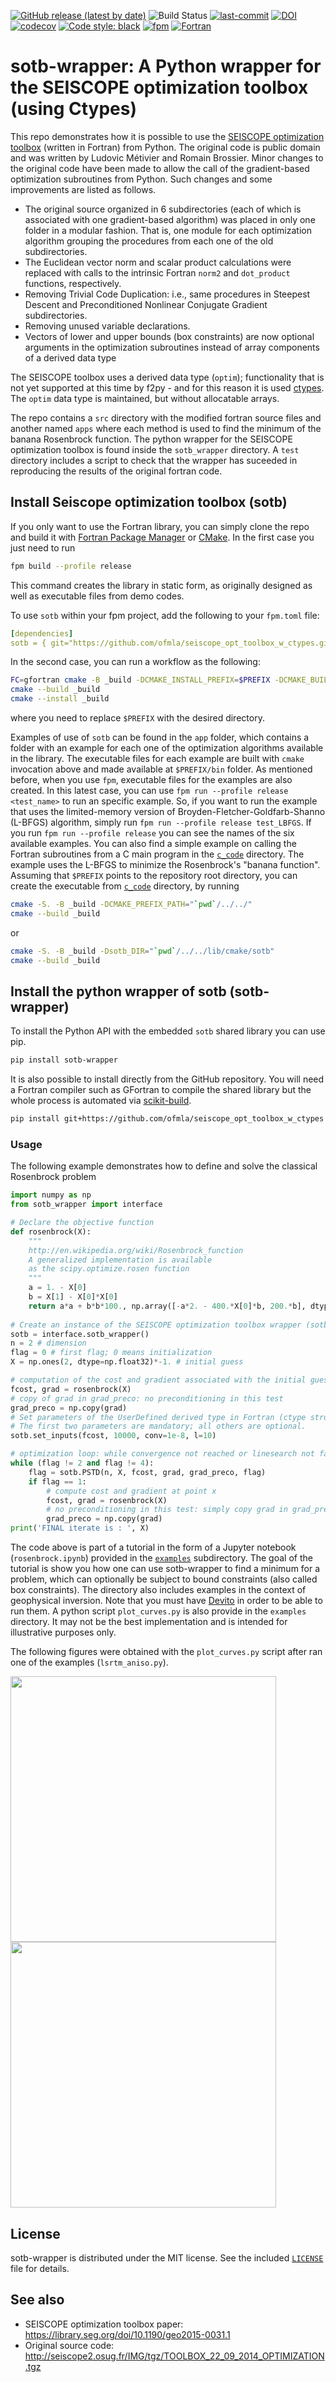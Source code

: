 [![GitHub release (latest by date)](https://img.shields.io/github/v/release/ofmla/seiscope_opt_toolbox_w_ctypes)](https://github.com/ofmla/seiscope_opt_toolbox_w_ctypes/releases/tag/v1.0.1)
![Build Status](https://github.com/ofmla/seiscope_opt_toolbox_w_ctypes/actions/workflows/python.yml/badge.svg)
[![last-commit](https://img.shields.io/github/last-commit/ofmla/seiscope_opt_toolbox_w_ctypes)](https://github.com/ofmla/seiscope_opt_toolbox_w_ctypes/commits/main)
[![DOI](https://zenodo.org/badge/341695999.svg)](https://zenodo.org/badge/latestdoi/341695999)
[![codecov](https://codecov.io/gh/ofmla/seiscope_opt_toolbox_w_ctypes/branch/main/graph/badge.svg?token=BN7NK8A9OJ)](https://codecov.io/gh/ofmla/seiscope_opt_toolbox_w_ctypes)
[![Code style: black](https://img.shields.io/badge/code%20style-black-000000.svg)](https://github.com/psf/black)
[![fpm](https://img.shields.io/badge/fpm-Fortran_package_manager-734f96)](https://fpm.fortran-lang.org)
[![Fortran](https://img.shields.io/badge/Fortran-734f96?logo=fortran&style=flat)](https://fortran-lang.org)


# sotb-wrapper: A Python wrapper for the SEISCOPE optimization toolbox (using Ctypes)

This repo demonstrates how it is possible to use the [SEISCOPE optimization toolbox](https://seiscope2.osug.fr/SEISCOPE-OPTIMIZATION-TOOLBOX?lang=fr) (written in Fortran) from Python. The original code is public domain and was written by Ludovic Métivier
and Romain Brossier. Minor changes to the original code have been made to allow the call of the gradient-based optimization subroutines from Python. Such changes and some improvements are listed as follows. 
 * The original source organized in 6 subdirectories (each of which is associated with one gradient-based algorithm) was placed in only one folder in a modular fashion. That is, one module for each optimization algorithm grouping the procedures from each one of the old subdirectories.
 *  The Euclidean vector norm and scalar product calculations were replaced with calls to the intrinsic Fortran ```norm2``` and ```dot_product``` functions, respectively.
 *  Removing Trivial Code Duplication: i.e., same procedures in Steepest Descent and Preconditioned Nonlinear Conjugate Gradient subdirectories.
 *  Removing unused variable declarations.
 *  Vectors of lower and upper bounds (box constraints) are now optional arguments in the optimization subroutines instead of array components of a derived data type

The SEISCOPE toolbox uses a derived data type (`optim`); functionality that is not yet supported at this time by f2py - and for this reason it is used [ctypes](https://docs.python.org/3/library/ctypes.html). The `optim` data type is maintained, but without allocatable arrays.

The repo contains a `src` directory with the modified fortran source files and another named `apps` where each method is used to find the minimum of the banana Rosenbrock function. The python wrapper for the SEISCOPE optimization toolbox is found inside the `sotb_wrapper` directory. A `test` directory includes a script to check that the wrapper has suceeded in reproducing the results of the original fortran code.

## Install Seiscope optimization toolbox (sotb)

If you only want to use the Fortran library, you can simply clone the repo and build it with [Fortran Package Manager](https://github.com/fortran-lang/fpm) or [CMake](https://cmake.org/). In the first case you just need to run 
```bash
fpm build --profile release
```
This command creates the library in static form, as originally designed as well as executable files from demo codes. 

To use `sotb` within your fpm project, add the following to your `fpm.toml` file:

```yml
[dependencies]
sotb = { git="https://github.com/ofmla/seiscope_opt_toolbox_w_ctypes.git" }
```
In the second case, you can run a workflow as the following:
```bash
FC=gfortran cmake -B _build -DCMAKE_INSTALL_PREFIX=$PREFIX -DCMAKE_BUILD_TYPE=Release
cmake --build _build
cmake --install _build
```
where you need to replace `$PREFIX` with the desired directory.

Examples of use of `sotb` can be found in the `app` folder, which contains a folder with an example for each one of the optimization algorithms available in the library. The executable files for each example are built with `cmake` invocation above and made available at `$PREFIX/bin` folder. As mentioned before, when you use `fpm`, executable files for the examples are also created. In this latest case, you can use `fpm run --profile release <test_name>` to run an specific example. So, if you want to run the example that uses the limited-memory version of Broyden-Fletcher-Goldfarb-Shanno (L-BFGS) algorithm, simply run `fpm run --profile release test_LBFGS`. If you run `fpm run --profile release` you can see the names of the six available examples. You can also find a simple example on calling the Fortran subroutines from a C main program in the [`c_code`](https://github.com/ofmla/seiscope_opt_toolbox_w_ctypes/tree/main/examples/c_code) directory. The example uses the L-BFGS to minimize the Rosenbrock's "banana function". Assuming that `$PREFIX` points to the repository root directory, you can create the executable from [`c_code`](https://github.com/ofmla/seiscope_opt_toolbox_w_ctypes/tree/main/examples/c_code) directory, by running 
```bash
cmake -S. -B _build -DCMAKE_PREFIX_PATH="`pwd`/../../"
cmake --build _build
```
or
```bash
cmake -S. -B _build -Dsotb_DIR="`pwd`/../../lib/cmake/sotb"
cmake --build _build
```
## Install the python wrapper of sotb (sotb-wrapper)

To install the Python API with the embedded `sotb` shared library you can use pip.
```bash
pip install sotb-wrapper
```
It is also possible to install directly from the GitHub repository. You will need a Fortran compiler such as GFortran to compile the shared library but the whole process is automated via [scikit-build](https://github.com/scikit-build/scikit-build).
```bash
pip install git+https://github.com/ofmla/seiscope_opt_toolbox_w_ctypes
```
### Usage

The following example demonstrates how to define and solve the classical Rosenbrock problem
```python
import numpy as np
from sotb_wrapper import interface

# Declare the objective function
def rosenbrock(X):
    """
    http://en.wikipedia.org/wiki/Rosenbrock_function
    A generalized implementation is available
    as the scipy.optimize.rosen function
    """
    a = 1. - X[0]
    b = X[1] - X[0]*X[0]
    return a*a + b*b*100., np.array([-a*2. - 400.*X[0]*b, 200.*b], dtype=np.float32)
    
# Create an instance of the SEISCOPE optimization toolbox wrapper (sotb_wrapper) Class. 
sotb = interface.sotb_wrapper()
n = 2 # dimension
flag = 0 # first flag; 0 means initialization
X = np.ones(2, dtype=np.float32)*-1. # initial guess

# computation of the cost and gradient associated with the initial guess
fcost, grad = rosenbrock(X)
# copy of grad in grad_preco: no preconditioning in this test
grad_preco = np.copy(grad)
# Set parameters of the UserDefined derived type in Fortran (ctype structure).
# The first two parameters are mandatory; all others are optional. 
sotb.set_inputs(fcost, 10000, conv=1e-8, l=10)

# optimization loop: while convergence not reached or linesearch not failed, iterate
while (flag != 2 and flag != 4):
    flag = sotb.PSTD(n, X, fcost, grad, grad_preco, flag)
    if flag == 1:
        # compute cost and gradient at point x
        fcost, grad = rosenbrock(X)
        # no preconditioning in this test: simply copy grad in grad_preco
        grad_preco = np.copy(grad)
print('FINAL iterate is : ', X)
```

The code above is part of a tutorial in the form of a Jupyter notebook (`rosenbrock.ipynb`) provided in the [`examples`](https://github.com/ofmla/seiscope_opt_toolbox_w_ctypes/tree/main/examples) subdirectory. The goal of the tutorial is show you how one can use sotb-wrapper to find a minimum for a problem, which can optionally be subject to bound constraints (also called box constraints). The directory also includes examples in the context of geophysical inversion. Note that you must have [Devito](https://www.devitoproject.org/) in order to be able to run them. A python script `plot_curves.py` is also provide in the `examples` directory. It may not be the best implementation and is intended for illustrative purposes only. 

The following figures were obtained with the `plot_curves.py` script after ran one of the examples (`lsrtm_aniso.py`).

<img src="./examples/computationalcost_curves.svg" width="425"/> <img src="./examples/convergence_curves.svg" width="425"/> 

License
-----

sotb-wrapper is distributed under the MIT license. See the included [`LICENSE`](https://github.com/ofmla/seiscope_opt_toolbox_w_ctypes/blob/main/LICENSE.md) file for details.

See also
------
 * SEISCOPE optimization toolbox paper: https://library.seg.org/doi/10.1190/geo2015-0031.1
 * Original source code: http://seiscope2.osug.fr/IMG/tgz/TOOLBOX_22_09_2014_OPTIMIZATION.tgz
